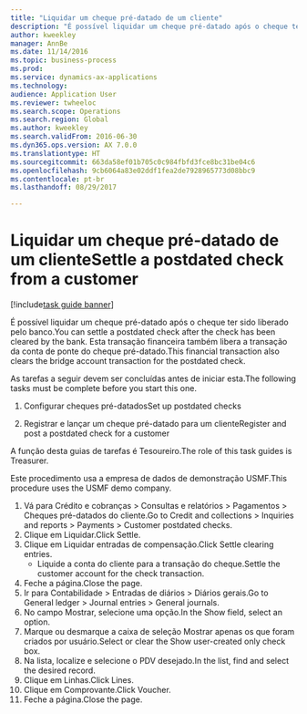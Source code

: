 ```yaml
--- 
title: "Liquidar um cheque pré-datado de um cliente"
description: "É possível liquidar um cheque pré-datado após o cheque ter sido liberado pelo banco."
author: kweekley
manager: AnnBe
ms.date: 11/14/2016
ms.topic: business-process
ms.prod: 
ms.service: dynamics-ax-applications
ms.technology: 
audience: Application User
ms.reviewer: twheeloc
ms.search.scope: Operations
ms.search.region: Global
ms.author: kweekley
ms.search.validFrom: 2016-06-30
ms.dyn365.ops.version: AX 7.0.0
ms.translationtype: HT
ms.sourcegitcommit: 663da58ef01b705c0c984fbfd3fce8bc31be04c6
ms.openlocfilehash: 9cb6064a83e02ddf1fea2de7928965773d08bbc9
ms.contentlocale: pt-br
ms.lasthandoff: 08/29/2017

---
```

# <a name="settle-a-postdated-check-from-a-customer"></a><span data-ttu-id="d9ef9-103">Liquidar um cheque pré-datado de um cliente</span><span class="sxs-lookup"><span data-stu-id="d9ef9-103">Settle a postdated check from a customer</span></span>

[!include[task guide banner](../../includes/task-guide-banner.md)]

<span data-ttu-id="d9ef9-104">É possível liquidar um cheque pré-datado após o cheque ter sido liberado pelo banco.</span><span class="sxs-lookup"><span data-stu-id="d9ef9-104">You can settle a postdated check after the check has been cleared by the bank.</span></span> <span data-ttu-id="d9ef9-105">Esta transação financeira também libera a transação da conta de ponte do cheque pré-datado.</span><span class="sxs-lookup"><span data-stu-id="d9ef9-105">This financial transaction also clears the bridge account transaction for the postdated check.</span></span> 

<span data-ttu-id="d9ef9-106">As tarefas a seguir devem ser concluídas antes de iniciar esta.</span><span class="sxs-lookup"><span data-stu-id="d9ef9-106">The following tasks must be complete before you start this one.</span></span>

1) <span data-ttu-id="d9ef9-107">Configurar cheques pré-datados</span><span class="sxs-lookup"><span data-stu-id="d9ef9-107">Set up postdated checks</span></span>

2) <span data-ttu-id="d9ef9-108">Registrar e lançar um cheque pré-datado para um cliente</span><span class="sxs-lookup"><span data-stu-id="d9ef9-108">Register and post a postdated check for a customer</span></span> 



<span data-ttu-id="d9ef9-109">A função desta guias de tarefas é Tesoureiro.</span><span class="sxs-lookup"><span data-stu-id="d9ef9-109">The role of this task guides is Treasurer.</span></span>



<span data-ttu-id="d9ef9-110">Este procedimento usa a empresa de dados de demonstração USMF.</span><span class="sxs-lookup"><span data-stu-id="d9ef9-110">This procedure uses the USMF demo company.</span></span>

1. <span data-ttu-id="d9ef9-111">Vá para Crédito e cobranças > Consultas e relatórios > Pagamentos > Cheques pré-datados do cliente.</span><span class="sxs-lookup"><span data-stu-id="d9ef9-111">Go to Credit and collections > Inquiries and reports > Payments > Customer postdated checks.</span></span>
2. <span data-ttu-id="d9ef9-112">Clique em Liquidar.</span><span class="sxs-lookup"><span data-stu-id="d9ef9-112">Click Settle.</span></span>
3. <span data-ttu-id="d9ef9-113">Clique em Liquidar entradas de compensação.</span><span class="sxs-lookup"><span data-stu-id="d9ef9-113">Click Settle clearing entries.</span></span>
    * <span data-ttu-id="d9ef9-114">Liquide a conta do cliente para a transação do cheque.</span><span class="sxs-lookup"><span data-stu-id="d9ef9-114">Settle the customer account for the check transaction.</span></span>  
4. <span data-ttu-id="d9ef9-115">Feche a página.</span><span class="sxs-lookup"><span data-stu-id="d9ef9-115">Close the page.</span></span>
5. <span data-ttu-id="d9ef9-116">Ir para Contabilidade > Entradas de diários > Diários gerais.</span><span class="sxs-lookup"><span data-stu-id="d9ef9-116">Go to General ledger > Journal entries > General journals.</span></span>
6. <span data-ttu-id="d9ef9-117">No campo Mostrar, selecione uma opção.</span><span class="sxs-lookup"><span data-stu-id="d9ef9-117">In the Show field, select an option.</span></span>
7. <span data-ttu-id="d9ef9-118">Marque ou desmarque a caixa de seleção Mostrar apenas os que foram criados por usuário.</span><span class="sxs-lookup"><span data-stu-id="d9ef9-118">Select or clear the Show user-created only check box.</span></span>
8. <span data-ttu-id="d9ef9-119">Na lista, localize e selecione o PDV desejado.</span><span class="sxs-lookup"><span data-stu-id="d9ef9-119">In the list, find and select the desired record.</span></span>
9. <span data-ttu-id="d9ef9-120">Clique em Linhas.</span><span class="sxs-lookup"><span data-stu-id="d9ef9-120">Click Lines.</span></span>
10. <span data-ttu-id="d9ef9-121">Clique em Comprovante.</span><span class="sxs-lookup"><span data-stu-id="d9ef9-121">Click Voucher.</span></span>
11. <span data-ttu-id="d9ef9-122">Feche a página.</span><span class="sxs-lookup"><span data-stu-id="d9ef9-122">Close the page.</span></span>


